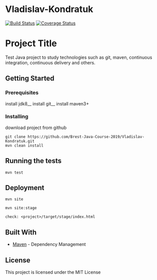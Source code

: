 # Vladislav-Kondratuk
[![Build Status](https://travis-ci.org/Brest-Java-Course-2019/Vladislav-Kondratuk.svg?branch=master)](https://travis-ci.org/Brest-Java-Course-2019/Vladislav-Kondratuk)
[![Coverage Status](https://coveralls.io/repos/github/Brest-Java-Course-2019/Vladislav-Kondratuk/badge.svg?branch=master)](https://coveralls.io/github/Brest-Java-Course-2019/Vladislav-Kondratuk?branch=master)

# Project Title

Test Java project to study technologies such as git, maven, continuous integration, continuous delivery and others.

## Getting Started

### Prerequisites

install jdk8__
install git__
install maven3+

### Installing

download project from github 

```
git clone https://github.com/Brest-Java-Course-2019/Vladislav-Kondratuk.git
mvn clean install
```

## Running the tests

```
mvn test
```

## Deployment

```
mvn site
  
mvn site:stage
  
check: <project>/target/stage/index.html 
```

## Built With

* [Maven](https://maven.apache.org/) - Dependency Management

## License

This project is licensed under the MIT License
